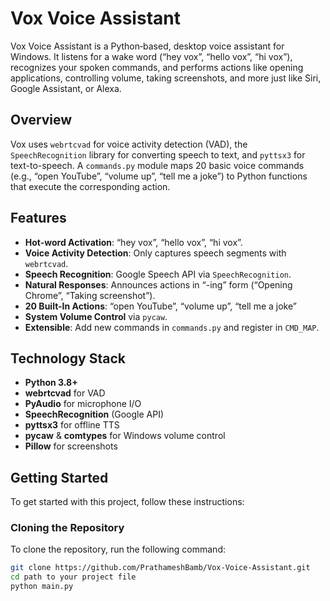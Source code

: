 # Vox Voice Assistant

Vox Voice Assistant is a Python‐based, desktop voice assistant for Windows. It listens for a wake word (“hey vox”, “hello vox”, “hi vox”), recognizes your spoken commands, and performs actions like opening applications, controlling volume, taking screenshots, and more just like Siri, Google Assistant, or Alexa.

## Overview

Vox uses `webrtcvad` for voice activity detection (VAD), the `SpeechRecognition` library for converting speech to text, and `pyttsx3` for text-to-speech. A `commands.py` module maps 20 basic voice commands (e.g., “open YouTube”, “volume up”, “tell me a joke”) to Python functions that execute the corresponding action.

## Features

- **Hot-word Activation**: “hey vox”, “hello vox”, “hi vox”.  
- **Voice Activity Detection**: Only captures speech segments with `webrtcvad`.  
- **Speech Recognition**: Google Speech API via `SpeechRecognition`.  
- **Natural Responses**: Announces actions in “-ing” form (“Opening Chrome”, “Taking screenshot”).  
- **20 Built-In Actions**: “open YouTube”, “volume up”, “tell me a joke” 
- **System Volume Control** via `pycaw`.  
- **Extensible**: Add new commands in `commands.py` and register in `CMD_MAP`.

## Technology Stack

- **Python 3.8+**  
- **webrtcvad** for VAD  
- **PyAudio** for microphone I/O  
- **SpeechRecognition** (Google API)  
- **pyttsx3** for offline TTS  
- **pycaw** & **comtypes** for Windows volume control  
- **Pillow** for screenshots

## Getting Started

To get started with this project, follow these instructions:

### Cloning the Repository

To clone the repository, run the following command:

```bash
git clone https://github.com/PrathameshBamb/Vox-Voice-Assistant.git
cd path to your project file
python main.py
```

